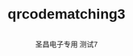 # qrcodematching3
圣昌电子专用 测试7
<html lang="zh-CN">
<head>
    <meta charset="UTF-8">
    <meta name="viewport" content="width=device-width, initial-scale=1.0, maximum-scale=1.0, user-scalable=no">
    <title>双条形码验证系统</title>
    <script src="https://cdn.jsdelivr.net/npm/jsqr@1.4.0/dist/jsQR.min.js"></script>
    <style>
        body {
            margin: 0;
            padding: 20px;
            font-family: Arial, sans-serif;
            display: flex;
            flex-direction: column;
            align-items: center;
            min-height: 100vh;
            box-sizing: border-box;
        }

        #camera-container {
            width: 100%;
            max-width: 600px;
            height: 60vh;
            position: relative;
            border: 2px solid #333;
            border-radius: 10px;
            overflow: hidden;
        }

        #video {
            width: 100%;
            height: 100%;
            object-fit: cover;
        }

        #status {
            margin: 20px 0;
            font-size: 1.2em;
            text-align: center;
        }

        #result {
            padding: 15px;
            background: #f0f0f0;
            border-radius: 8px;
            margin: 10px 0;
            width: 100%;
            max-width: 600px;
            word-break: break-all;
        }

        #confirm-btn {
            position: fixed;
            bottom: 20px;
            left: 50%;
            transform: translateX(-50%);
            padding: 15px 30px;
            background: #007bff;
            color: white;
            border: none;
            border-radius: 25px;
            font-size: 1.1em;
            cursor: pointer;
            box-shadow: 0 4px 6px rgba(0, 0, 0, 0.1);
            z-index: 100;
        }

        #confirm-btn:disabled {
            background: #cccccc;
            cursor: not-allowed;
        }

        .hidden {
            display: none !important;
        }
    </style>
</head>
<body>
    <div id="camera-container">
        <div id="interactive" class="viewport"></div>
    </div>
    <div id="status">请扫描第一个条形码</div>
    <div id="result" class="hidden"></div>
    <button id="confirm-btn" class="hidden" onclick="startSecondScan()">确认并扫描第二个条形码</button>

    <script>
        let firstCode = null;
        let secondCode = null;
        let scannerActive = false;

        // 初始化条形码扫描器
        function initScanner() {
            Quagga.init({
                inputStream: {
                    name: "Live",
                    type: "LiveStream",
                    target: document.querySelector('#interactive'),
                    constraints: {
                        width: { min: 640 },
                        height: { min: 480 },
                        facingMode: "environment"
                    }
                },
                decoder: {
                    readers: [
                        "code_128_reader",
                        "ean_reader",
                        "ean_8_reader",
                        "code_39_reader",
                        "upc_reader"
                    ]
                }
            }, function(err) {
                if (err) {
                    alert("条形码扫描器初始化失败: " + err);
                    return;
                }
                Quagga.start();
            });

            Quagga.onDetected(function(result) {
                if (!scannerActive) return;
                
                const code = result.codeResult.code;
                if (!firstCode) {
                    handleFirstCode(code);
                } else if (!secondCode) {
                    handleSecondCode(code);
                }
            });
        }

        // 修改后的处理函数
        function handleFirstCode(data) {
            scannerActive = false;
            firstCode = String(data);
            document.getElementById('camera-container').classList.add('hidden');
            resultDiv.textContent = `第一个条形码内容：${data}`;
            resultDiv.classList.remove('hidden');
            statusDiv.textContent = "请确认第一个条形码内容";
            confirmBtn.classList.remove('hidden');
        }

        function startSecondScan() {
            scannerActive = true;
            confirmBtn.classList.add('hidden');
            resultDiv.classList.add('hidden');
            document.getElementById('camera-container').classList.remove('hidden');
            statusDiv.textContent = "请扫描第二个条形码";
        }

        function handleSecondCode(data) {
            scannerActive = false;
            secondCode = String(data);
            document.getElementById('camera-container').classList.add('hidden');
            
            let result = firstCode === secondCode ? "✅ 一致" : "❌ 不一致";
            resultDiv.innerHTML = `
                <p>第一个条形码：${firstCode}</p>
                <p>第二个条形码：${secondCode}</p>
                <h2>${result}</h2>
            `;
            resultDiv.classList.remove('hidden');
            statusDiv.textContent = "扫描结果";

            setTimeout(() => {
                firstCode = null;
                secondCode = null;
                resultDiv.classList.add('hidden');
                statusDiv.textContent = "请扫描第一个条形码";
                scannerActive = true;
                document.getElementById('camera-container').classList.remove('hidden');
            }, 3000);
        }

        // 初始化
        window.addEventListener('load', () => {
            initScanner();
            scannerActive = true;
        });
    </script>
</body>
</html>
